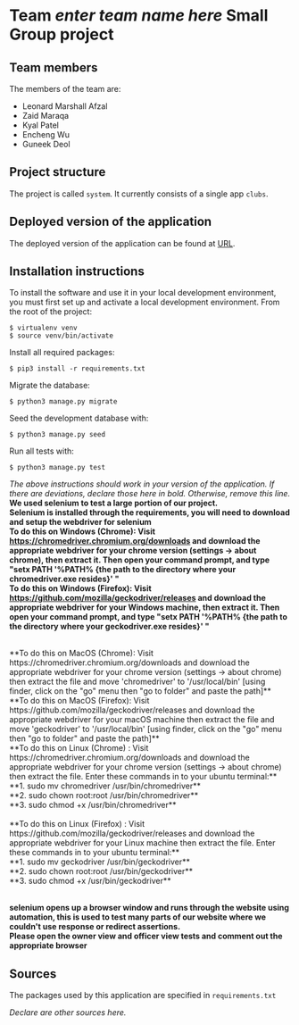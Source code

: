 # Team *enter team name here* Small Group project

## Team members
The members of the team are:
- Leonard Marshall Afzal
- Zaid Maraqa
- Kyal Patel
- Encheng Wu
- Guneek Deol

## Project structure
The project is called `system`.  It currently consists of a single app `clubs`.

## Deployed version of the application
The deployed version of the application can be found at [URL](URL).

## Installation instructions
To install the software and use it in your local development environment, you must first set up and activate a local development environment.  From the root of the project:

```
$ virtualenv venv
$ source venv/bin/activate
```

Install all required packages:

```
$ pip3 install -r requirements.txt
```

Migrate the database:

```
$ python3 manage.py migrate
```

Seed the development database with:

```
$ python3 manage.py seed
```

Run all tests with:
```
$ python3 manage.py test
```

*The above instructions should work in your version of the application.  If there are deviations, declare those here in bold.  Otherwise, remove this line.*
**We used selenium to test a large portion of our project.**
<br/>
**Selenium is installed through the requirements, you will need to download and setup the webdriver for selenium**
<br/>
**To do this on Windows (Chrome): Visit https://chromedriver.chromium.org/downloads and download the appropriate webdriver for your chrome version (settings -> about chrome), then extract it. Then open your command prompt, and type "setx PATH  '%PATH% {the path to the directory where your chromedriver.exe resides}' "**
<br/>
**To do this on Windows (Firefox): Visit https://github.com/mozilla/geckodriver/releases and download the appropriate webdriver for your Windows machine, then extract it. Then open your command prompt, and type "setx PATH  '%PATH% {the path to the directory where your geckodriver.exe resides}' "**<br/>

<br/>
**To do this on MacOS (Chrome): Visit https://chromedriver.chromium.org/downloads and download the appropriate webdriver for your chrome version (settings -> about chrome) then extract the file and move 'chromedriver' to '/usr/local/bin' [using finder, click on the "go" menu then "go to folder" and paste the path]**
<br/>
**To do this on MacOS (Firefox): Visit https://github.com/mozilla/geckodriver/releases and download the appropriate webdriver for your macOS machine  then extract the file and move 'geckodriver' to '/usr/local/bin' [using finder, click on the "go" menu then "go to folder" and paste the path]**
<br/>
**To do this on Linux (Chrome) : Visit https://chromedriver.chromium.org/downloads and download the appropriate webdriver for your chrome version (settings -> about chrome) then extract the file. Enter these commands in to your ubuntu terminal:**
<br/>
**1. sudo mv chromedriver /usr/bin/chromedriver** <br/>
**2. sudo chown root:root /usr/bin/chromedriver** <br/>
**3. sudo chmod +x /usr/bin/chromedriver**<br/>
<br/>
**To do this on Linux (Firefox) : Visit https://github.com/mozilla/geckodriver/releases and download the appropriate webdriver for your Linux machine then extract the file. Enter these commands in to your ubuntu terminal:**<br/>
**1. sudo mv geckodriver /usr/bin/geckodriver**<br/>
**2. sudo chown root:root /usr/bin/geckodriver**<br/>
**3. sudo chmod +x /usr/bin/geckodriver** <br/>
<br/>



**selenium opens up a browser window and runs through the website using automation, this is used to test many parts of our website where we couldn't use response or redirect assertions.**
<br/>
**Please open the owner view and officer view tests and comment out the appropriate browser**

## Sources
The packages used by this application are specified in `requirements.txt`

*Declare are other sources here.*
